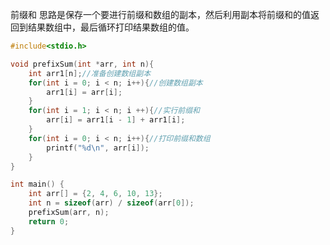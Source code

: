 前缀和
思路是保存一个要进行前缀和数组的副本，然后利用副本将前缀和的值返回到结果数组中，最后循环打印结果数组的值。
```c
#include<stdio.h>

void prefixSum(int *arr, int n){
	int arr1[n];//准备创建数组副本
	for(int i = 0; i < n; i++){//创建数组副本
		arr1[i] = arr[i];
	}
	for(int i = 1; i < n; i ++){//实行前缀和
		arr[i] = arr1[i - 1] + arr1[i];
	}
	for(int i = 0; i < n; i++){//打印前缀和数组
		printf("%d\n", arr[i]);	
	}
}

int main() {
	int arr[] = {2, 4, 6, 10, 13};
	int n = sizeof(arr) / sizeof(arr[0]);
	prefixSum(arr, n);
	return 0;
}
```
<!--stackedit_data:
eyJoaXN0b3J5IjpbLTEwMzc5MTg1MjAsLTIwODg3NDY2MTJdfQ
==
-->